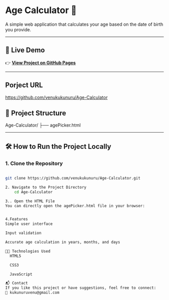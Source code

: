 # Age Calculator 🧮

A simple web application that calculates your age based on the date of birth you provide.

---

## 🚀 Live Demo

👉 **[View Project on GitHub Pages](https://venukukunuru.github.io/Age-Calculator)**

---

## Porject URL

https://github.com/venukukunuru/Age-Calculator

## 📂 Project Structure



Age-Calculator/
├── agePicker.html


---

## 🛠️ How to Run the Project Locally

### 1. Clone the Repository

```bash

git clone https://github.com/venukukunuru/Age-Calculator.git

2. Navigate to the Project Directory
    cd Age-Calculator

3.. Open the HTML File
You can directly open the agePicker.html file in your browser:


4.Features
Simple user interface

Input validation

Accurate age calculation in years, months, and days

🧑‍💻 Technologies Used
  HTML5

  CSS3

  JavaScript

📬 Contact
If you like this project or have suggestions, feel free to connect:
📧 kukunuruvenu@gmail.com


















